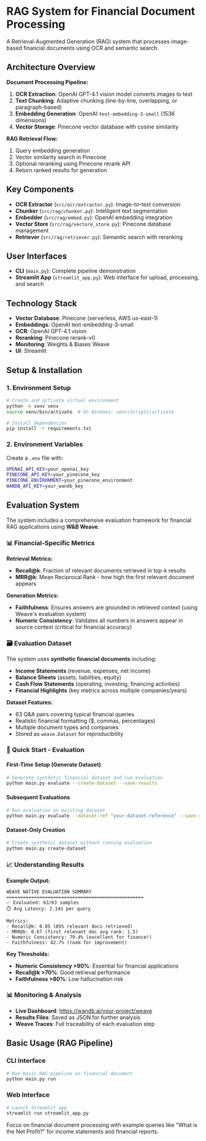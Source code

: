 # RAG System for Financial Document Processing

A Retrieval-Augmented Generation (RAG) system that processes image-based financial documents using OCR and semantic search.

## Architecture Overview

**Document Processing Pipeline:**
1. **OCR Extraction**: OpenAI GPT-4.1 vision model converts images to text
2. **Text Chunking**: Adaptive chunking (line-by-line, overlapping, or paragraph-based)
3. **Embedding Generation**: OpenAI `text-embedding-3-small` (1536 dimensions)
4. **Vector Storage**: Pinecone vector database with cosine similarity

**RAG Retrieval Flow:**
1. Query embedding generation
2. Vector similarity search in Pinecone
3. Optional reranking using Pinecone rerank API
4. Return ranked results for generation

## Key Components

- **OCR Extractor** (`src/ocr/extractor.py`): Image-to-text conversion
- **Chunker** (`src/rag/chunker.py`): Intelligent text segmentation
- **Embedder** (`src/rag/embed.py`): OpenAI embedding integration
- **Vector Store** (`src/rag/vectore_store.py`): Pinecone database management
- **Retriever** (`src/rag/retriever.py`): Semantic search with reranking

## User Interfaces

- **CLI** (`main.py`): Complete pipeline demonstration
- **Streamlit App** (`streamlit_app.py`): Web interface for upload, processing, and search

## Technology Stack

- **Vector Database**: Pinecone (serverless, AWS us-east-1)
- **Embeddings**: OpenAI text-embedding-3-small
- **OCR**: OpenAI GPT-4.1 vision
- **Reranking**: Pinecone rerank-v0
- **Monitoring**: Weights & Biases Weave
- **UI**: Streamlit

## Setup & Installation

### 1. Environment Setup
```bash
# Create and activate virtual environment
python -m venv venv
source venv/bin/activate  # On Windows: venv\Scripts\activate

# Install dependencies
pip install -r requirements.txt
```

### 2. Environment Variables
Create a `.env` file with:
```bash
OPENAI_API_KEY=your_openai_key
PINECONE_API_KEY=your_pinecone_key
PINECONE_ENVIRONMENT=your_pinecone_environment
WANDB_API_KEY=your_wandb_key
```

## Evaluation System

The system includes a comprehensive evaluation framework for financial RAG applications using **W&B Weave**.

### 📊 Financial-Specific Metrics

**Retrieval Metrics:**
- **Recall@k**: Fraction of relevant documents retrieved in top-k results
- **MRR@k**: Mean Reciprocal Rank - how high the first relevant document appears

**Generation Metrics:**
- **Faithfulness**: Ensures answers are grounded in retrieved context (using Weave's evaluation system)
- **Numeric Consistency**: Validates all numbers in answers appear in source context (critical for financial accuracy)

### 🗃️ Evaluation Dataset

The system uses **synthetic financial documents** including:
- **Income Statements** (revenue, expenses, net income)
- **Balance Sheets** (assets, liabilities, equity)  
- **Cash Flow Statements** (operating, investing, financing activities)
- **Financial Highlights** (key metrics across multiple companies/years)

**Dataset Features:**
- 63 Q&A pairs covering typical financial queries
- Realistic financial formatting ($, commas, percentages)
- Multiple document types and companies
- Stored as `weave.Dataset` for reproducibility

### 🚀 Quick Start - Evaluation

#### First-Time Setup (Generate Dataset)
```bash
# Generate synthetic financial dataset and run evaluation
python main.py evaluate --create-dataset --save-results
```

#### Subsequent Evaluations
```bash
# Run evaluation on existing dataset
python main.py evaluate --dataset-ref "your-dataset-reference" --save-results
```

#### Dataset-Only Creation
```bash
# Create synthetic dataset without running evaluation
python main.py create-dataset
```

### 📈 Understanding Results

**Example Output:**
```
WEAVE NATIVE EVALUATION SUMMARY
==================================================
✅ Evaluated: 63/63 samples
⏱️ Avg Latency: 2.14s per query

Metrics:
- Recall@k: 0.85 (85% relevant docs retrieved)
- MRR@k: 0.67 (first relevant doc avg rank: 1.5)
- Numeric Consistency: 79.4% (excellent for finance!)  
- Faithfulness: 42.7% (room for improvement)
```

**Key Thresholds:**
- **Numeric Consistency >90%**: Essential for financial applications
- **Recall@k >70%**: Good retrieval performance
- **Faithfulness >80%**: Low hallucination risk

### 📊 Monitoring & Analysis

- **Live Dashboard**: https://wandb.ai/your-project/weave
- **Results Files**: Saved as JSON for further analysis
- **Weave Traces**: Full traceability of each evaluation step

## Basic Usage (RAG Pipeline)

### CLI Interface
```bash
# Run basic RAG pipeline on financial document
python main.py run
```

### Web Interface
```bash
# Launch Streamlit app
streamlit run streamlit_app.py
```

Focus on financial document processing with example queries like "What is the Net Profit?" for income statements and financial reports.